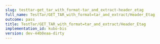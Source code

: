 ```yaml
---
slug: testtar-get_tar_with_format-tar_and_extract-header_etag
full_name: TestTar/GET_TAR_with_format=tar_and_extract/Header_Etag
outcome: pass
title: TestTar/GET_TAR_with_format=tar_and_extract/Header_Etag
implementation_id: kubo-bis
version: dev-44b0eaa-dirty
---
```


